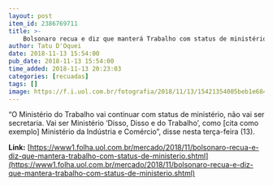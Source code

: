 ```yaml
---
layout: post
item_id: 2386769711
title: >-
    Bolsonaro recua e diz que manterá Trabalho com status de ministério
author: Tatu D'Oquei
date: 2018-11-13 15:54:00
pub_date: 2018-11-13 15:54:00
time_added: 2018-11-13 20:23:03
categories: [recuadas]
tags: []
image: https://f.i.uol.com.br/fotografia/2018/11/13/15421354005beb1e684c24a_1542135400_3x2_rt.jpg
---
```


“O Ministério do Trabalho vai continuar com status de ministério, não vai ser secretaria. Vai ser Ministério ‘Disso, Disso e do Trabalho’, como [cita como exemplo] Ministério da Indústria e Comércio”, disse nesta terça-feira (13).

**Link:** [https://www1.folha.uol.com.br/mercado/2018/11/bolsonaro-recua-e-diz-que-mantera-trabalho-com-status-de-ministerio.shtml](https://www1.folha.uol.com.br/mercado/2018/11/bolsonaro-recua-e-diz-que-mantera-trabalho-com-status-de-ministerio.shtml)

